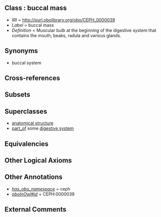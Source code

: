 
## Class : buccal mass

 * *IRI* = http://purl.obolibrary.org/obo/CEPH_0000039
 * *Label* = buccal mass
 * *Definition* = Muscular bulb at the beginning of the digestive system that contains the mouth, beaks, radula and various glands.

## Synonyms

 * buccal system

## Cross-references


## Subsets


## Superclasses

 * [anatomical structure](../../UBERON/61/UBERON_0000061.md)
 * [part_of](../../BFO/50/BFO_0000050.md) some [digestive system](../../UBERON/07/UBERON_0001007.md)

## Equivalencies


## Other Logical Axioms


## Other Annotations

 * *[has_obo_namespace](../../ce/oboInOwl#hasOBONamespace.md)* = ceph
 * *[oboInOwl#id](../../id/oboInOwl#id.md)* = CEPH:0000039

## External Comments

